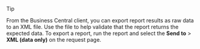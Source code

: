 > [!TIP]
> From the Business Central client, you can export report results as raw data to an XML file. Use the file to help validate that the report returns the expected data. To export a report, run the report and select the **Send to** > **XML (data only)**  on the request page. 